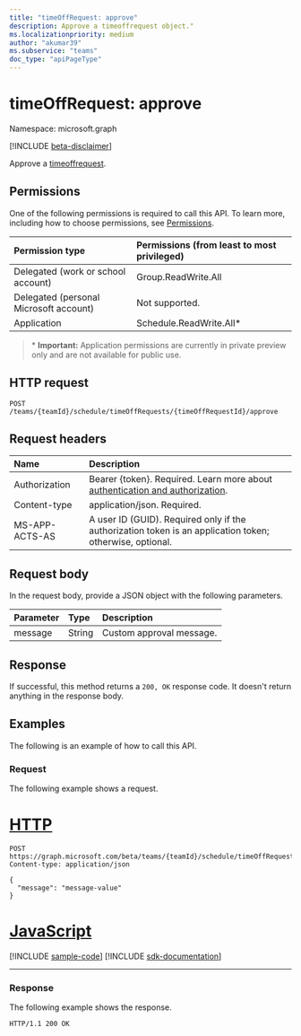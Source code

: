 ```yaml
---
title: "timeOffRequest: approve"
description: Approve a timeoffrequest object."
ms.localizationpriority: medium
author: "akumar39"
ms.subservice: "teams"
doc_type: "apiPageType"
---
```


# timeOffRequest: approve

Namespace: microsoft.graph

[!INCLUDE [beta-disclaimer](../../includes/beta-disclaimer.md)]

Approve a [timeoffrequest](../resources/timeoffrequest.md).

## Permissions

One of the following permissions is required to call this API. To learn more, including how to choose permissions, see [Permissions](/graph/permissions-reference).

| Permission type                        | Permissions (from least to most privileged) |
|:---------------------------------------|:--------------------------------------------|
| Delegated (work or school account)     | Group.ReadWrite.All |
| Delegated (personal Microsoft account) | Not supported. |
|Application | Schedule.ReadWrite.All*  |

>\* **Important:** Application permissions are currently in private preview only and are not available for public use.

## HTTP request

<!-- { "blockType": "ignored" } -->

```http
POST /teams/{teamId}/schedule/timeOffRequests/{timeOffRequestId}/approve
```

## Request headers

| Name          | Description   |
|:--------------|:--------------|
|Authorization|Bearer {token}. Required. Learn more about [authentication and authorization](/graph/auth/auth-concepts).|
| Content-type | application/json. Required. |
| MS-APP-ACTS-AS  | A user ID (GUID). Required only if the authorization token is an application token; otherwise, optional. |

## Request body

In the request body, provide a JSON object with the following parameters.

| Parameter    | Type        | Description |
|:-------------|:------------|:------------|
|message|String|Custom approval message.|

## Response

If successful, this method returns a `200, OK` response code. It doesn't return anything in the response body.

## Examples

The following is an example of how to call this API.

### Request

The following example shows a request.

# [HTTP](#tab/http)
<!-- {
  "blockType": "request",
  "name": "timeoffrequest_approve"
}-->

```http
POST https://graph.microsoft.com/beta/teams/{teamId}/schedule/timeOffRequests/{timeOffRequestId}/approve
Content-type: application/json

{
  "message": "message-value"
}
```

# [JavaScript](#tab/javascript)
[!INCLUDE [sample-code](../includes/snippets/javascript/timeoffrequest-approve-javascript-snippets.md)]
[!INCLUDE [sdk-documentation](../includes/snippets/snippets-sdk-documentation-link.md)]

---

### Response

The following example shows the response.
<!-- {
  "blockType": "response"
} -->

```http
HTTP/1.1 200 OK
```

<!-- uuid: 16cd6b66-4b1a-43a1-adaf-3a886856ed98
2019-02-04 14:57:30 UTC -->
<!-- {
  "type": "#page.annotation",
  "description": "timeOffRequest: approve",
  "keywords": "",
  "section": "documentation",
  "tocPath": ""
}-->


